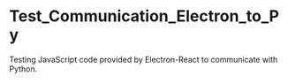 # Test_Communication_Electron_to_Py
Testing JavaScript code provided by Electron-React to communicate with Python.
